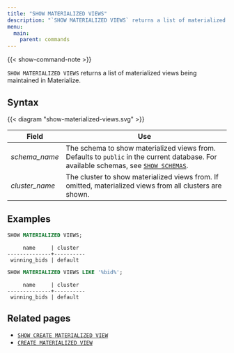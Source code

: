 ```yaml
---
title: "SHOW MATERIALIZED VIEWS"
description: "`SHOW MATERIALIZED VIEWS` returns a list of materialized views being maintained in Materialize."
menu:
  main:
    parent: commands
---
```


{{< show-command-note >}}

`SHOW MATERIALIZED VIEWS` returns a list of materialized views being maintained
in Materialize.

## Syntax

{{< diagram "show-materialized-views.svg" >}}

Field | Use
------|-----
_schema&lowbar;name_ | The schema to show materialized views from. Defaults to `public` in the current database. For available schemas, see [`SHOW SCHEMAS`](../show-schemas).
_cluster&lowbar;name_ | The cluster to show materialized views from. If omitted, materialized views from all clusters are shown.

## Examples

```sql
SHOW MATERIALIZED VIEWS;
```

```nofmt
     name     | cluster
--------------+----------
 winning_bids | default
```

```sql
SHOW MATERIALIZED VIEWS LIKE '%bid%';
```

```nofmt
     name     | cluster
--------------+----------
 winning_bids | default
```

## Related pages

- [`SHOW CREATE MATERIALIZED VIEW`](../show-create-materialized-view)
- [`CREATE MATERIALIZED VIEW`](../create-materialized-view)
